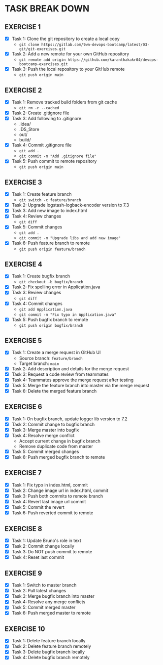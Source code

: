 # TASK BREAK DOWN

## EXERCISE 1

- [x] Task 1: Clone the git repository to create a local copy
  - `git clone https://gitlab.com/twn-devops-bootcamp/latest/03-git/git-exercises.git`
- [x] Task 2: Add a new remote for your own GitHub repository
  - `git remote add origin https://github.com/karanthakakr04/devops-bootcamp-exercises.git`
- [x] Task 3: Push the local repository to your GitHub remote
  - `git push origin main`

## EXERCISE 2

- [x] Task 1: Remove tracked build folders from git cache
  - `git rm -r --cached`
- [x] Task 2: Create .gitignore file
- [x] Task 3: Add following to .gitignore:
  - .idea/
  - .DS_Store
  - out/
  - build/
- [x] Task 4: Commit .gitignore file
  - `git add .`
  - `git commit -m "Add .gitignore file"`
- [x] Task 5: Push commit to remote repository
  - `git push origin main`

## EXERCISE 3

- [x] Task 1: Create feature branch
  - `git switch -c feature/branch`
- [x] Task 2: Upgrade logstash-logback-encoder version to 7.3
- [x] Task 3: Add new image to index.html
- [x] Task 4: Review changes
  - `git diff`
- [x] Task 5: Commit changes
  - `git add .`
  - `git commit -m "Upgrade libs and add new image"`
- [x] Task 6: Push feature branch to remote
  - `git push origin feature/branch`

## EXERCISE 4

- [x] Task 1: Create bugfix branch
  - `git checkout -b bugfix/branch`
- [x] Task 2: Fix spelling error in Application.java
- [x] Task 3: Review changes
  - `git diff`
- [x] Task 4: Commit changes
  - `git add Application.java`
  - `git commit -m "Fix typo in Application.java"`
- [x] Task 5: Push bugfix branch to remote
  - `git push origin bugfix/branch`

## EXERCISE 5

- [x] Task 1: Create a merge request in GitHub UI
  - Source branch: `feature/branch`
  - Target branch: `main`
- [x] Task 2: Add description and details for the merge request
- [x] Task 3: Request a code review from teammates
- [x] Task 4: Teammates approve the merge request after testing
- [x] Task 5: Merge the feature branch into master via the merge request
- [x] Task 6: Delete the merged feature branch

## EXERCISE 6

- [x] Task 1: On bugfix branch, update logger lib version to 7.2
- [x] Task 2: Commit change to bugfix branch
- [x] Task 3: Merge master into bugfix
- [x] Task 4: Resolve merge conflict
  - Accept current change in bugfix branch
  - Remove duplicate code from master
- [x] Task 5: Commit merged changes
- [x] Task 6: Push merged bugfix branch to remote

## EXERCISE 7

- [x] Task 1: Fix typo in index.html, commit
- [x] Task 2: Change image url in index.html, commit
- [x] Task 3: Push both commits to remote branch
- [x] Task 4: Revert last image url commit
- [x] Task 5: Commit the revert
- [x] Task 6: Push reverted commit to remote

## EXERCISE 8

- [x] Task 1: Update Bruno's role in text
- [x] Task 2: Commit change locally
- [x] Task 3: Do NOT push commit to remote
- [x] Task 4: Reset last commit

## EXERCISE 9

- [x] Task 1: Switch to master branch
- [x] Task 2: Pull latest changes
- [x] Task 3: Merge bugfix branch into master
- [x] Task 4: Resolve any merge conflicts
- [x] Task 5: Commit merged master
- [x] Task 6: Push merged master to remote

## EXERCISE 10

- [x] Task 1: Delete feature branch locally
- [x] Task 2: Delete feature branch remotely
- [x] Task 3: Delete bugfix branch locally
- [x] Task 4: Delete bugfix branch remotely

